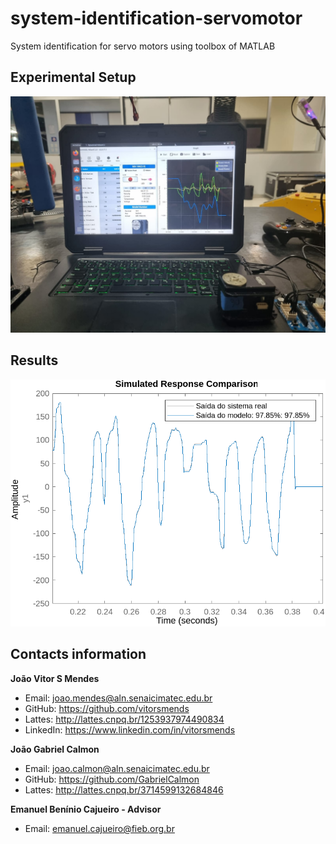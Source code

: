 # system-identification-servomotor
System identification for servo motors using toolbox of MATLAB


## Experimental Setup
![Link Name](assets/setup-image.jpeg)  

## Results
![Link Name](assets/result.png)  


## Contacts information

**João Vitor S Mendes**
- Email: joao.mendes@aln.senaicimatec.edu.br
- GitHub: https://github.com/vitorsmends
- Lattes: http://lattes.cnpq.br/1253937974490834
- LinkedIn: https://www.linkedin.com/in/vitorsmends

**João Gabriel Calmon**
- Email: joao.calmon@aln.senaicimatec.edu.br
- GitHub: https://github.com/GabrielCalmon
- Lattes: http://lattes.cnpq.br/3714599132684846

**Emanuel Benínio Cajueiro - Advisor**
- Email: emanuel.cajueiro@fieb.org.br
